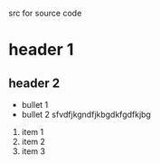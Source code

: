 src for source code

# header 1

## header 2

- bullet 1
- bullet 2
sfvdfjkgndfjkbgdkfgdfkjbg
1. item 1
1. item 2
1. item 3
